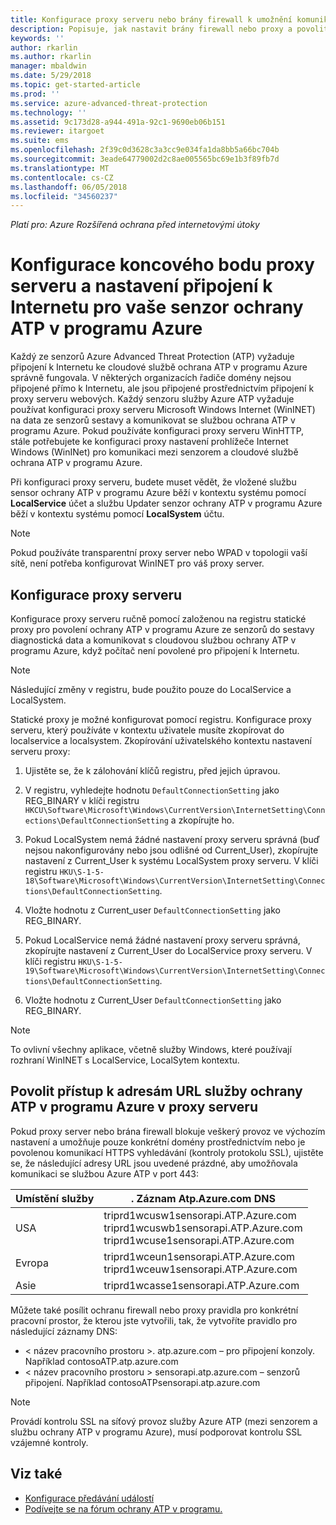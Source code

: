 ```yaml
---
title: Konfigurace proxy serveru nebo brány firewall k umožnění komunikace služby Azure ATP s daným senzorem | Dokumentace Microsoftu
description: Popisuje, jak nastavit brány firewall nebo proxy a povolit komunikaci mezi ochrany ATP v programu Azure cloudové služby a služby Azure ATP senzorů
keywords: ''
author: rkarlin
ms.author: rkarlin
manager: mbaldwin
ms.date: 5/29/2018
ms.topic: get-started-article
ms.prod: ''
ms.service: azure-advanced-threat-protection
ms.technology: ''
ms.assetid: 9c173d28-a944-491a-92c1-9690eb06b151
ms.reviewer: itargoet
ms.suite: ems
ms.openlocfilehash: 2f39c0d3628c3a3cc9e034fa1da8bb5a66bc704b
ms.sourcegitcommit: 3eade64779002d2c8ae005565bc69e1b3f89fb7d
ms.translationtype: MT
ms.contentlocale: cs-CZ
ms.lasthandoff: 06/05/2018
ms.locfileid: "34560237"
---
```

*Platí pro: Azure Rozšířená ochrana před internetovými útoky*



# <a name="configure-endpoint-proxy-and-internet-connectivity-settings-for-your-azure-atp-sensor"></a>Konfigurace koncového bodu proxy serveru a nastavení připojení k Internetu pro vaše senzor ochrany ATP v programu Azure

Každý ze senzorů Azure Advanced Threat Protection (ATP) vyžaduje připojení k Internetu ke cloudové službě ochrana ATP v programu Azure správně fungovala. V některých organizacích řadiče domény nejsou připojené přímo k Internetu, ale jsou připojené prostřednictvím připojení k proxy serveru webových. Každý senzoru služby Azure ATP vyžaduje používat konfiguraci proxy serveru Microsoft Windows Internet (WinINET) na data ze senzorů sestavy a komunikovat se službou ochrana ATP v programu Azure. Pokud používáte konfiguraci proxy serveru WinHTTP, stále potřebujete ke konfiguraci proxy nastavení prohlížeče Internet Windows (WinINet) pro komunikaci mezi senzorem a cloudové službě ochrana ATP v programu Azure.


Při konfiguraci proxy serveru, budete muset vědět, že vložené službu sensor ochrany ATP v programu Azure běží v kontextu systému pomocí **LocalService** účet a službu Updater senzor ochrany ATP v programu Azure běží v kontextu systému pomocí **LocalSystem** účtu. 

> [!NOTE]
> Pokud používáte transparentní proxy server nebo WPAD v topologii vaší sítě, není potřeba konfigurovat WinINET pro váš proxy server.

## <a name="configure-the-proxy"></a>Konfigurace proxy serveru 

Konfigurace proxy serveru ručně pomocí založenou na registru statické proxy pro povolení ochrany ATP v programu Azure ze senzorů do sestavy diagnostická data a komunikovat s cloudovou službou ochrany ATP v programu Azure, když počítač není povolené pro připojení k Internetu.

> [!NOTE]
> Následující změny v registru, bude použito pouze do LocalService a LocalSystem.

Statické proxy je možné konfigurovat pomocí registru. Konfigurace proxy serveru, který používáte v kontextu uživatele musíte zkopírovat do localservice a localsystem. Zkopírování uživatelského kontextu nastavení serveru proxy:

1.   Ujistěte se, že k zálohování klíčů registru, před jejich úpravou.

2. V registru, vyhledejte hodnotu `DefaultConnectionSetting` jako REG_BINARY v klíči registru `HKCU\Software\Microsoft\Windows\CurrentVersion\InternetSetting\Connections\DefaultConnectionSetting` a zkopírujte ho.
 
2.  Pokud LocalSystem nemá žádné nastavení proxy serveru správná (buď nejsou nakonfigurovány nebo jsou odlišné od Current_User), zkopírujte nastavení z Current_User k systému LocalSystem proxy serveru. V klíči registru `HKU\S-1-5-18\Software\Microsoft\Windows\CurrentVersion\InternetSetting\Connections\DefaultConnectionSetting`.

3.  Vložte hodnotu z Current_user `DefaultConnectionSetting` jako REG_BINARY.

4.  Pokud LocalService nemá žádné nastavení proxy serveru správná, zkopírujte nastavení z Current_User do LocalService proxy serveru. V klíči registru `HKU\S-1-5-19\Software\Microsoft\Windows\CurrentVersion\InternetSetting\Connections\DefaultConnectionSetting`.

5.  Vložte hodnotu z Current_User `DefaultConnectionSetting` jako REG_BINARY.

> [!NOTE]
> To ovlivní všechny aplikace, včetně služby Windows, které používají rozhraní WinINET s LocalService, LocalSytem kontextu.


## <a name="enable-access-to-azure-atp-service-urls-in-the-proxy-server"></a>Povolit přístup k adresám URL služby ochrany ATP v programu Azure v proxy serveru

Pokud proxy server nebo brána firewall blokuje veškerý provoz ve výchozím nastavení a umožňuje pouze konkrétní domény prostřednictvím nebo je povolenou komunikací HTTPS vyhledávání (kontroly protokolu SSL), ujistěte se, že následující adresy URL jsou uvedené prázdné, aby umožňovala komunikaci se službou Azure ATP v port 443:

|Umístění služby|. Záznam Atp.Azure.com DNS|
|----|----|
|USA |triprd1wcusw1sensorapi.ATP.Azure.com<br>triprd1wcuswb1sensorapi.ATP.Azure.com<br>triprd1wcuse1sensorapi.ATP.Azure.com|
|Evropa|triprd1wceun1sensorapi.ATP.Azure.com<br>triprd1wceuw1sensorapi.ATP.Azure.com|
|Asie|triprd1wcasse1sensorapi.ATP.Azure.com|


Můžete také posílit ochranu firewall nebo proxy pravidla pro konkrétní pracovní prostor, že kterou jste vytvořili, tak, že vytvoříte pravidlo pro následující záznamy DNS:
- < název pracovního prostoru >. atp.azure.com – pro připojení konzoly. Například contosoATP.atp.azure.com
- < název pracovního prostoru > sensorapi.atp.azure.com – senzorů připojení. Například contosoATPsensorapi.atp.azure.com

 
> [!NOTE]
> Provádí kontrolu SSL na síťový provoz služby Azure ATP (mezi senzorem a službu ochrany ATP v programu Azure), musí podporovat kontrolu SSL vzájemné kontroly.


## <a name="see-also"></a>Viz také
- [Konfigurace předávání událostí](configure-event-forwarding.md)
- [Podívejte se na fórum ochrany ATP v programu.](https://aka.ms/azureatpcommunity)